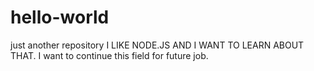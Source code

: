 # hello-world
just another repository 
I LIKE NODE.JS AND I WANT TO LEARN ABOUT THAT.
I want to continue this field for future job. 
